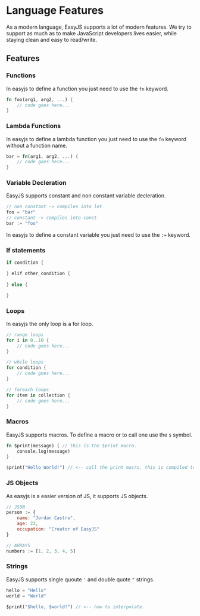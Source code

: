 # Language Features

As a modern language, EasyJS supports a lot of modern features. We try to support as much as to make JavaScript developers lives easier, while staying clean and easy to read/write.

## Features

### Functions
In easyjs to define a function you just need to use the `fn` keyword.
```rust
fn foo(arg1, arg2, ...) {
    // code goes here...
}
```

### Lambda Functions
In easyjs to define a lambda function you just need to use the `fn` keyword without a function name.
```rust
bar = fn(arg1, arg2, ...) {
    // code goes here...
}
```

### Variable Decleration
EasyJS supports constant and non constant variable decleration.
```rust
// non constant -> compiles into let
foo = "bar"
// constant -> compiles into const
bar := "foo"
```
In easyjs to define a constant variable you just need to use the `:=` keyword.

### If statements
```rust
if condition {

} elif other_condition {
    
} else {

}
```

### Loops
In easyjs the only loop is a for loop.
```rust
// range loops
for i in 0..10 {
    // code goes here...
}

// while loops
for condition {
    // code goes here...
}

// foreach loops
for item in collection {
    // code goes here...
}
```

### Macros
EasyJS supports macros. To define a macro or to call one use the `$` symbol.
```rust
fn $print(message) { // this is the $print macro.
    console.log(message)
}

$print("Hello World!") // <-- call the print macro, this is compiled to console.log("Hello World!")
```

### JS Objects
As easyjs is a easier version of JS, it supports JS objects.
```javascript
// JSON
person := {
    name: "Jordan Castro",
    age: 22,
    occupation: "Creator of EasyJS"
}

// ARRAYS
numbers := [1, 2, 3, 4, 5]
```

### Strings
EasyJS supports single quoute `'` and double quote `"` strings.
```dart
hello = "Hello"
world = "World"

$print("$hello, $world!") // <-- how to interpolate.
```
